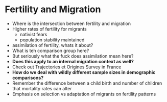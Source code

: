 # Fertility and Migration  
 - Where is the intersection between fertility and migration  
 - Higher rates of fertility for migrants  
   - nativist fears  
   - population stability maintained  
 - assimilation of fertility, whats it about?  
 - What is teh comparison group here?  
 - But seriously what the fuck does assimilation mean here?  
 - **Does this apply to an internal migration context as well?**  
 - Check out Trajectories et Origines Survey in France  
 - **How do we deal with wildly different sample sizes in demographic comparisons?**  
 - Remember the difference between a child birth and number of children that mortality rates can alter  
 - Emphasis on selection vs adaptation of migrants on fertility patterns   
